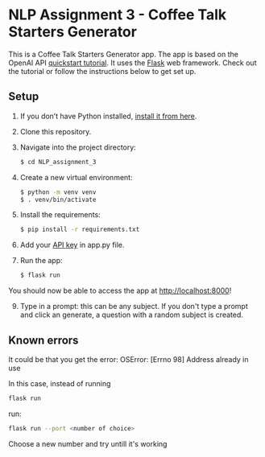# NLP Assignment 3 - Coffee Talk Starters Generator

This is a Coffee Talk Starters Generator app. The app is based on the OpenAI API [quickstart tutorial](https://beta.openai.com/docs/quickstart). It uses the [Flask](https://flask.palletsprojects.com/en/2.0.x/) web framework. Check out the tutorial or follow the instructions below to get set up.

## Setup

1. If you don’t have Python installed, [install it from here](https://www.python.org/downloads/).

2. Clone this repository.

3. Navigate into the project directory:

   ```bash
   $ cd NLP_assignment_3
   ```

4. Create a new virtual environment:

   ```bash
   $ python -m venv venv
   $ . venv/bin/activate
   ```

5. Install the requirements:

   ```bash
   $ pip install -r requirements.txt
   ```

6. Add your [API key](https://beta.openai.com/account/api-keys) in app.py file.

8. Run the app:

   ```bash
   $ flask run
   ```

You should now be able to access the app at [http://localhost:8000](http://localhost:8000)! 

9. Type in a prompt: this can be any subject. If you don't type a prompt and click an generate, a question with a random subject is created. 


## Known errors
It could be that you get the error:
OSError: [Errno 98] Address already in use

In this case, instead of running 
```bash
flask run
```

run:
```bash
flask run --port <number of choice>
```
Choose a new number and try untill it's working

